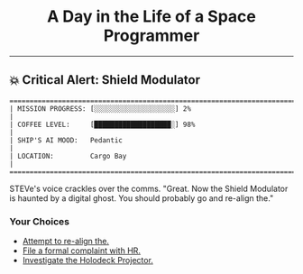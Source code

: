 <h1 align="center">A Day in the Life of a Space Programmer</h1>

---

<h2 id="node-23">💥 Critical Alert: Shield Modulator</h2>

```
========================================================================
| MISSION PROGRESS: [░░░░░░░░░░░░░░░░░░░░] 2%                                  |
| COFFEE LEVEL:     [███████████████████░] 98%                                 |
| SHIP'S AI MOOD:   Pedantic                                                   |
| LOCATION:         Cargo Bay                                                  |
========================================================================
```

STEVe's voice crackles over the comms. "Great. Now the Shield Modulator is haunted by a digital ghost. You should probably go and re-align the."



### Your Choices

*   [Attempt to re-align the.](./README-0025.md)
*   [File a formal complaint with HR.](./README-0031.md)
*   [Investigate the Holodeck Projector.](./README-0024.md)
